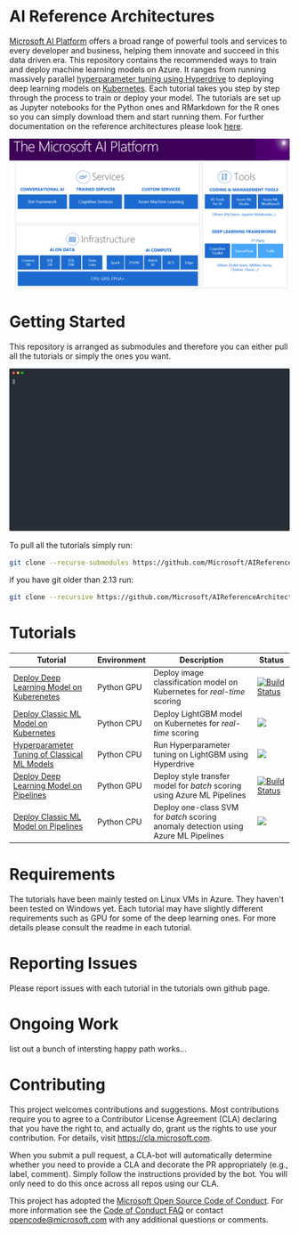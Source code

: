 # AI Reference Architectures
[Microsoft AI Platform](https://www.microsoft.com/en-us/ai/ai-platform) offers a broad range of powerful tools and services to every developer and business, helping them innovate and succeed in this data driven era. This repository contains the recommended ways to train and deploy machine learning models on Azure. It ranges from running massively parallel [hyperparameter tuning using Hyperdrive](https://docs.microsoft.com/en-us/azure/machine-learning/service/how-to-tune-hyperparameters) to deploying deep learning models on [Kubernetes](https://docs.microsoft.com/en-us/azure/aks/intro-kubernetes). Each tutorial takes you step by step through the process to train or deploy your model. The tutorials are set up as Jupyter notebooks for the Python ones and RMarkdown for the R ones so you can simply download them and start running them. For further documentation on the reference architectures please look [here](https://docs.microsoft.com/en-us/azure/architecture/reference-architectures/).

<p align="center">
  <img width="800" src="./images/Microsoft AI platform.PNG">
</p>



# Getting Started
This repository is arranged as submodules and therefore you can either pull all the tutorials or simply the ones you want. 

<p align="center">
  <img width="800" src="./images/demo.svg">
</p>

To pull all the tutorials simply run:

```bash
git clone --recurse-submodules https://github.com/Microsoft/AIReferenceArchitectures.git
```

if you have git older than 2.13 run:

```bash
git clone --recursive https://github.com/Microsoft/AIReferenceArchitectures.git
```

# Tutorials
| Tutorial                                     | Environment | Description                                                                       | Status                                                                                                                                                                                                                                                                                                              |
|----------------------------------------------|-------------|-----------------------------------------------------------------------------------|---------------------------------------------------------------------------------------------------------------------------------------------------------------------------------------------------------------------------------------------------------------------------------------------------------------------|
| [Deploy Deep Learning Model on Kuberenetes](https://github.com/Microsoft/AKSDeploymentTutorialAML)    | Python GPU  | Deploy image classification model on Kubernetes for _real-time_ scoring             | [![Build Status](https://dev.azure.com/customai/AKSDeploymentTutorialAML/_apis/build/status/Microsoft.AKSDeploymentTutorialAML?branchName=master)](https://dev.azure.com/customai/AKSDeploymentTutorialAML/_build/latest?definitionId=11&branchName=master)                                                         |
| [Deploy Classic ML Model on Kubernetes](https://github.com/Microsoft/MLAKSDeployAML)       | Python CPU  | Deploy LightGBM model on Kubernetes for _real-time_ scoring                         | ![](https://dev.azure.com/customai/MLAKSDeployAMLPipeline/_apis/build/status/Microsoft.MLAKSDeployAML?branchName=master)                                                                                                                                                                                            |
| [Hyperparameter Tuning of Classical ML Models](https://github.com/Microsoft/MLHyperparameterTuning) | Python CPU  | Run Hyperparameter tuning on LightGBM using Hyperdrive                            | ![](https://dev.azure.com/customai/MLHyperparameterTuningPipeline/_apis/build/status/Microsoft.MLHyperparameterTuning?branchName=master)                                                                                                                                                                            |
| [Deploy Deep Learning Model on Pipelines](https://github.com/Azure/Batch-Scoring-Deep-Learning-Models-With-AML)      | Python GPU  | Deploy style transfer model for _batch_ scoring using Azure ML Pipelines            | [![Build Status](https://dev.azure.com/customai/BatchScoringDeepLearningModelsWithAMLPipeline/_apis/build/status/Azure.Batch-Scoring-Deep-Learning-Models-With-AML?branchName=master)](https://dev.azure.com/customai/BatchScoringDeepLearningModelsWithAMLPipeline/_build/latest?definitionId=9&branchName=master) |
| [Deploy Classic ML Model on Pipelines](https://github.com/Microsoft/AMLBatchScoringPipeline)         | Python CPU  | Deploy one-class SVM for _batch_ scoring anomaly detection using Azure ML Pipelines | ![](https://dev.azure.com/customai/AMLBatchScoringPipeline/_apis/build/status/Microsoft.AMLBatchScoringPipeline?branchName=master)                                                                                                                                                                                  |

# Requirements
The tutorials have been mainly tested on Linux VMs in Azure. They haven't been tested on Windows yet. Each tutorial may have slightly different requirements such as GPU for some of the deep learning ones. For more details please consult the readme in each tutorial.

# Reporting Issues
Please report issues with each tutorial in the tutorials own github page.

# Ongoing Work
list out a bunch of intersting happy path works...
 
# Contributing

This project welcomes contributions and suggestions.  Most contributions require you to agree to a
Contributor License Agreement (CLA) declaring that you have the right to, and actually do, grant us
the rights to use your contribution. For details, visit https://cla.microsoft.com.

When you submit a pull request, a CLA-bot will automatically determine whether you need to provide
a CLA and decorate the PR appropriately (e.g., label, comment). Simply follow the instructions
provided by the bot. You will only need to do this once across all repos using our CLA.

This project has adopted the [Microsoft Open Source Code of Conduct](https://opensource.microsoft.com/codeofconduct/).
For more information see the [Code of Conduct FAQ](https://opensource.microsoft.com/codeofconduct/faq/) or
contact [opencode@microsoft.com](mailto:opencode@microsoft.com) with any additional questions or comments.
